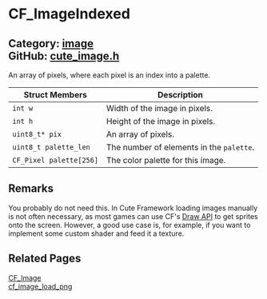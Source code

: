 [//]: # (This file is automatically generated by Cute Framework's docs parser.)
[//]: # (Do not edit this file by hand!)
[//]: # (See: https://github.com/RandyGaul/cute_framework/blob/master/samples/docs_parser.cpp)
[](../header.md ':include')

# CF_ImageIndexed

Category: [image](/api_reference?id=image)  
GitHub: [cute_image.h](https://github.com/RandyGaul/cute_framework/blob/master/include/cute_image.h)  
---

An array of pixels, where each pixel is an index into a palette.

Struct Members | Description
--- | ---
`int w` | Width of the image in pixels.
`int h` | Height of the image in pixels.
`uint8_t* pix` | An array of pixels.
`uint8_t palette_len` | The number of elements in the `palette`.
`CF_Pixel palette[256]` | The color palette for this image.

## Remarks

You probably do not need this. In Cute Framework loading images manually is not often
necessary, as most games can use CF's [Draw API](https://randygaul.github.io/cute_framework/#/topics/drawing) to get sprites onto the screen.
However, a good use case is, for example, if you want to implement some custom shader and feed it a texture.

## Related Pages

[CF_Image](/image/cf_image.md)  
[cf_image_load_png](/image/cf_image_load_png.md)  

